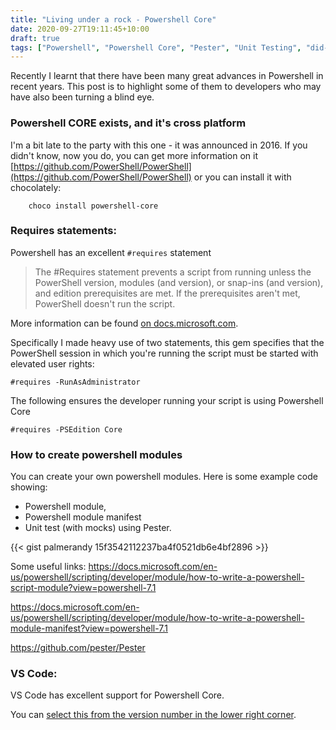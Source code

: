 ```yaml
---
title: "Living under a rock - Powershell Core"
date: 2020-09-27T19:11:45+10:00
draft: true
tags: ["Powershell", "Powershell Core", "Pester", "Unit Testing", "did-you-know","vs-code"]
---
```


Recently I learnt that there have been many great advances in Powershell in recent years.  This post is to highlight some of them to developers who may have also been turning a blind eye.

### Powershell CORE exists, and it's cross platform
I'm a bit late to the party with this one - it was announced in 2016.  If you didn't know, now you do, you can get more information on it [https://github.com/PowerShell/PowerShell](https://github.com/PowerShell/PowerShell) or you can install it with chocolately:

```
    choco install powershell-core
```

### Requires statements:
Powershell has an excellent ```#requires``` statement

> The #Requires statement prevents a script from running unless the PowerShell version, modules (and version), or snap-ins (and version), and edition prerequisites are met. If the prerequisites aren't met, PowerShell doesn't run the script.

More information can be found [on docs.microsoft.com](https://docs.microsoft.com/en-us/powershell/module/microsoft.powershell.core/about/about_requires?view=powershell-7.1).

Specifically I made heavy use of two statements, this gem specifies that the PowerShell session in which you're running the script must be started with elevated user rights:
```
#requires -RunAsAdministrator
```
The following ensures the developer running your script is using Powershell Core 
```
#requires -PSEdition Core 
```

### How to create powershell modules

You can create your own powershell modules.  Here is some example code showing:
- Powershell module, 
- Powershell module manifest 
- Unit test (with mocks) using Pester.

{{< gist palmerandy 15f3542112237ba4f0521db6e4bf2896 >}}

Some useful links:
https://docs.microsoft.com/en-us/powershell/scripting/developer/module/how-to-write-a-powershell-script-module?view=powershell-7.1

https://docs.microsoft.com/en-us/powershell/scripting/developer/module/how-to-write-a-powershell-module-manifest?view=powershell-7.1

https://github.com/pester/Pester

### VS Code:
VS Code has excellent support for Powershell Core.

You can [select this from the version number in the lower right corner](https://code.visualstudio.com/docs/languages/powershell#_multiversion-support).